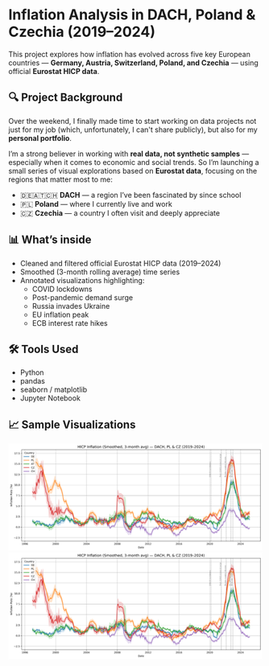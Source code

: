 # Inflation Analysis in DACH, Poland & Czechia (2019–2024)

This project explores how inflation has evolved across five key European countries — **Germany, Austria, Switzerland, Poland, and Czechia** — using official **Eurostat HICP data**.

## 🔍 Project Background

Over the weekend, I finally made time to start working on data projects not just for my job (which, unfortunately, I can't share publicly), but also for my **personal portfolio**.

I’m a strong believer in working with **real data, not synthetic samples** — especially when it comes to economic and social trends. So I’m launching a small series of visual explorations based on **Eurostat data**, focusing on the regions that matter most to me:

- 🇩🇪🇦🇹🇨🇭 **DACH** — a region I’ve been fascinated by since school  
- 🇵🇱 **Poland** — where I currently live and work  
- 🇨🇿 **Czechia** — a country I often visit and deeply appreciate

## 📊 What’s inside

- Cleaned and filtered official Eurostat HICP data (2019–2024)
- Smoothed (3-month rolling average) time series
- Annotated visualizations highlighting:
  - COVID lockdowns
  - Post-pandemic demand surge
  - Russia invades Ukraine
  - EU inflation peak
  - ECB interest rate hikes

## 🛠️ Tools Used

- Python
- pandas
- seaborn / matplotlib
- Jupyter Notebook

## 📈 Sample Visualizations

![HICP Inflation (Smoothed, 3-month avg) for DACH, PL & CZ - Full Overview](./img/HICP_Inflation_Full_Overview.png)
![HICP Inflation (Smoothed, 3-month avg) for DACH, PL & CZ - Full Overview](./img/HICP_Inflation_Full_Overview.png)